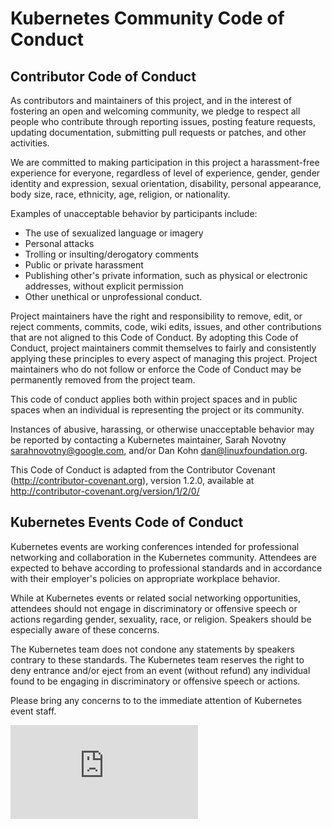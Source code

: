 # Kubernetes Community Code of Conduct

## Contributor Code of Conduct

As contributors and maintainers of this project, and in the interest of
fostering an open and welcoming community, we pledge to respect all people who
contribute through reporting issues, posting feature requests, updating
documentation, submitting pull requests or patches, and other activities.

We are committed to making participation in this project a harassment-free
experience for everyone, regardless of level of experience, gender, gender
identity and expression, sexual orientation, disability, personal appearance,
body size, race, ethnicity, age, religion, or nationality.

Examples of unacceptable behavior by participants include:

* The use of sexualized language or imagery
* Personal attacks
* Trolling or insulting/derogatory comments
* Public or private harassment
* Publishing other's private information, such as physical or electronic addresses, without explicit permission
* Other unethical or unprofessional conduct.

Project maintainers have the right and responsibility to remove, edit, or
reject comments, commits, code, wiki edits, issues, and other contributions
that are not aligned to this Code of Conduct. By adopting this Code of Conduct,
project maintainers commit themselves to fairly and consistently applying these
principles to every aspect of managing this project. Project maintainers who do
not follow or enforce the Code of Conduct may be permanently removed from the
project team.

This code of conduct applies both within project spaces and in public spaces
when an individual is representing the project or its community.

Instances of abusive, harassing, or otherwise unacceptable behavior may be
reported by contacting a Kubernetes maintainer, Sarah Novotny
<sarahnovotny@google.com>, and/or Dan Kohn <dan@linuxfoundation.org>.

This Code of Conduct is adapted from the Contributor Covenant
(http://contributor-covenant.org), version 1.2.0, available at
http://contributor-covenant.org/version/1/2/0/

## Kubernetes Events Code of Conduct

Kubernetes events are working conferences intended for professional networking
and collaboration in the Kubernetes community. Attendees are expected to behave
according to professional standards and in accordance with their employer's
policies on appropriate workplace behavior.

While at Kubernetes events or related social networking opportunities,
attendees should not engage in discriminatory or offensive speech or actions
regarding gender, sexuality, race, or religion. Speakers should be especially
aware of these concerns.

The Kubernetes team does not condone any statements by speakers contrary to
these standards.  The Kubernetes team reserves the right to deny entrance
and/or eject from an event (without refund) any individual found to be engaging
in discriminatory or offensive speech or actions.

Please bring any concerns to to the immediate attention of Kubernetes event
staff.

[![Analytics](https://kubernetes-site.appspot.com/UA-36037335-10/GitHub/code-of-conduct.md?pixel)]()
